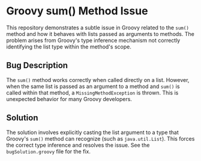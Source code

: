 # Groovy sum() Method Issue

This repository demonstrates a subtle issue in Groovy related to the `sum()` method and how it behaves with lists passed as arguments to methods.  The problem arises from Groovy's type inference mechanism not correctly identifying the list type within the method's scope.

## Bug Description

The `sum()` method works correctly when called directly on a list. However, when the same list is passed as an argument to a method and `sum()` is called within that method, a `MissingMethodException` is thrown.  This is unexpected behavior for many Groovy developers.

## Solution

The solution involves explicitly casting the list argument to a type that Groovy's `sum()` method can recognize (such as `java.util.List`). This forces the correct type inference and resolves the issue.  See the `bugSolution.groovy` file for the fix.